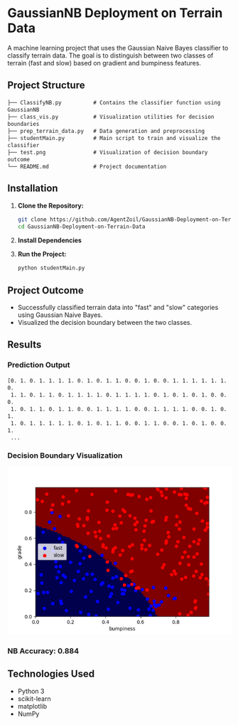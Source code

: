 # GaussianNB Deployment on Terrain Data

A machine learning project that uses the Gaussian Naive Bayes classifier to classify terrain data. The goal is to distinguish between two classes of terrain (fast and slow) based on gradient and bumpiness features.

## Project Structure

```
├── ClassifyNB.py          # Contains the classifier function using GaussianNB
├── class_vis.py           # Visualization utilities for decision boundaries
├── prep_terrain_data.py   # Data generation and preprocessing
├── studentMain.py         # Main script to train and visualize the classifier
├── test.png               # Visualization of decision boundary outcome
└── README.md              # Project documentation
```

## Installation

1. **Clone the Repository:**

   ```bash
   git clone https://github.com/AgentZoil/GaussianNB-Deployment-on-Terrain-Data.git
   cd GaussianNB-Deployment-on-Terrain-Data
   ```

2. **Install Dependencies**



3. **Run the Project:**

   ```bash
   python studentMain.py
   ```

## Project Outcome

- Successfully classified terrain data into "fast" and "slow" categories using Gaussian Naive Bayes.
- Visualized the decision boundary between the two classes.

## Results

### Prediction Output

```
[0. 1. 0. 1. 1. 1. 1. 0. 1. 0. 1. 1. 0. 0. 1. 0. 0. 1. 1. 1. 1. 1. 1. 0.
 1. 1. 0. 1. 1. 0. 1. 1. 1. 1. 0. 1. 1. 1. 1. 0. 1. 0. 1. 0. 1. 0. 0. 0.
 1. 0. 1. 1. 0. 1. 1. 0. 0. 1. 1. 1. 1. 0. 0. 1. 1. 1. 1. 0. 0. 1. 0. 1.
 1. 0. 1. 1. 1. 1. 1. 0. 1. 0. 1. 1. 0. 0. 1. 1. 0. 0. 1. 0. 1. 0. 0. 1.
 ...
```

### Decision Boundary Visualization

![Decision Boundary](test.png)

### NB Accuracy: 0.884



## Technologies Used

- Python 3
- scikit-learn
- matplotlib
- NumPy

##

